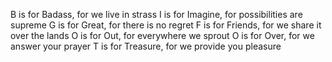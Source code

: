 B is for Badass, for we live in strass
I is for Imagine, for possibilities are supreme
G is for Great, for there is no regret
F is for Friends, for we share it over the lands
O is for Out, for everywhere we sprout
O is for Over, for we answer your prayer
T is for Treasure, for we provide you pleasure
